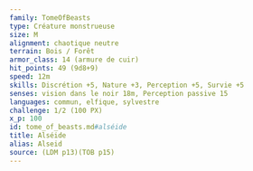 ```yaml
---
family: TomeOfBeasts
type: Créature monstrueuse
size: M
alignment: chaotique neutre
terrain: Bois / Forêt
armor_class: 14 (armure de cuir)
hit_points: 49 (9d8+9)
speed: 12m
skills: Discrétion +5, Nature +3, Perception +5, Survie +5
senses: vision dans le noir 18m, Perception passive 15
languages: commun, elfique, sylvestre
challenge: 1/2 (100 PX)
x_p: 100
id: tome_of_beasts.md#alséide
title: Alséide
alias: Alseid
source: (LDM p13)(TOB p15)
---
```


